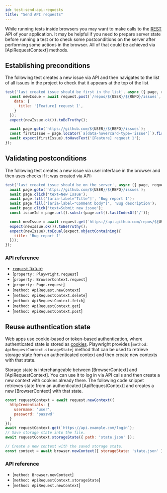 ```yaml
---
id: test-send-api-requests
title: "Send API requests"
---
```


While running tests inside browsers you may want to make calls to the [REST](https://en.wikipedia.org/wiki/Representational_state_transfer) API of your application. It may be helpful if you need to prepare server state before running a test or to check some postconditions on the server after performing some actions in the browser. All of that could be achieved via [ApiRequestContext] methods.

<!-- TOC -->

## Establishing preconditions

The following test creates a new issue via API and then navigates to the list of all issues in the
project to check that it appears at the top of the list.

```js
test('last created issue should be first in the list', async ({ page, request }) => {
  const newIssue = await request.post(`/repos/${USER}/${REPO}/issues`, {
    data: {
      title: '[Feature] request 1',
    }
  });
  expect(newIssue.ok()).toBeTruthy();

  await page.goto(`https://github.com/${USER}/${REPO}/issues`);
  const firstIssue = page.locator(`a[data-hovercard-type='issue']`).first();
  await expect(firstIssue).toHaveText('[Feature] request 1');
});
```

## Validating postconditions

The following test creates a new issue via user interface in the browser and then uses checks if
it was created via API:

```js
test('last created issue should be on the server', async ({ page, request }) => {
  await page.goto(`https://github.com/${USER}/${REPO}/issues`);
  await page.click('text=New Issue');
  await page.fill('[aria-label="Title"]', 'Bug report 1');
  await page.fill('[aria-label="Comment body"]', 'Bug description');
  await page.click('text=Submit new issue');
  const issueId = page.url().substr(page.url().lastIndexOf('/'));

  const newIssue = await request.get(`https://api.github.com/repos/${USER}/${REPO}/issues/${issueId}`);
  expect(newIssue.ok()).toBeTruthy();
  expect(newIssue).toEqual(expect.objectContaining({
    title: 'Bug report 1'
  }));
});
```

### API reference
- [`request` fixture](./api/class-fixtures#fixtures-request)
- [`property: Playwright.request`]
- [`property: BrowserContext.request`]
- [`property: Page.request`]
- [`method: ApiRequest.newContext`]
- [`method: ApiRequestContext.delete`]
- [`method: ApiRequestContext.fetch`]
- [`method: ApiRequestContext.get`]
- [`method: ApiRequestContext.post`]

## Reuse authentication state

Web apps use cookie-based or token-based authentication, where authenticated
state is stored as [cookies](https://developer.mozilla.org/en-US/docs/Web/HTTP/Cookies).
Playwright provides [`method: ApiRequestContext.storageState`] method that can be used to
retrieve storage state from an authenticated context and then create new contexts with that state.

Storage state is interchangeable between [BrowserContext] and [ApiRequestContext]. You can
use it to log in via API calls and then create a new context with cookies already there.
The following code snippet retrieves state from an authenticated [ApiRequestContext] and
creates a new [BrowserContext] with that state.

```js
const requestContext = await request.newContext({
  httpCredentials: {
    username: 'user',
    password: 'passwd'
  }
});
await requestContext.get(`https://api.example.com/login`);
// Save storage state into the file.
await requestContext.storageState({ path: 'state.json' });

// Create a new context with the saved storage state.
const context = await browser.newContext({ storageState: 'state.json' });
```

### API reference
- [`method: Browser.newContext`]
- [`method: ApiRequestContext.storageState`]
- [`method: ApiRequest.newContext`]

